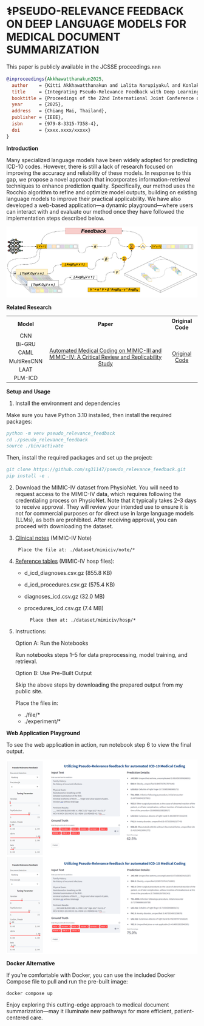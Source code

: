 # ⚕️PSEUDO-RELEVANCE FEEDBACK ON DEEP LANGUAGE MODELS FOR MEDICAL DOCUMENT SUMMARIZATION

This paper is publicly available in the JCSSE proceedings.หหห

```bibtex
@inproceedings{Akkhawatthanakun2025,
  author    = {Kitti Akkhawatthanakun and Lalita Narupiyakul and Konlakorn Wongpatikaseree and Narit Hnoohom and Paisarn Muneesawang},
  title     = {Integrating Pseudo-Relevance Feedback with Deep Learning for Automated ICD-10 Coding},
  booktitle = {Proceedings of the 22nd International Joint Conference on Computer Science and Software Engineering (JCSSE)},
  year      = {2025},
  address   = {Chiang Mai, Thailand},
  publisher = {IEEE},
  isbn      = {979-8-3315-7358-4},
  doi       = {xxxx.xxxx/xxxxx}
}
```

**Introduction**

Many specialized language models have been widely adopted for predicting ICD-10 codes. However, there is still a lack of research focused on improving the accuracy and reliability of these models. In response to this gap, we propose a novel approach that incorporates information-retrieval techniques to enhance prediction quality. Specifically, our method uses the Rocchio algorithm to refine and optimize model outputs, building on existing language models to improve their practical applicability. We have also developed a web-based application—a dynamic playground—where users can interact with and evaluate our method once they have followed the implementation steps described below.


![My Image Description](/files/retrieval/method3.png)


**Related Research**

<table style="margin: auto; border-collapse: collapse;">
  <tr>
    <th style="text-align: center; vertical-align: middle;">Model</th>
    <th style="text-align: center; vertical-align: middle;">Paper</th>
    <th style="text-align: center; vertical-align: middle;">Original Code</th>
  </tr>
  <tr>
    <td style="text-align: center; vertical-align: middle;">CNN</td>
    <td rowspan="6" style="text-align: center; vertical-align: middle;">
      <a href="https://arxiv.org/abs/2304.10909">
        Automated Medical Coding on MIMIC-III and MIMIC-IV: 
        A Critical Review and Replicability Study
      </a>
    </td>
    <td rowspan="6" style="text-align: center; vertical-align: middle;">
      <a href="https://github.com/JoakimEdin/medical-coding-reproducibility">
        Original Code
      </a>
    </td>
  </tr>
  <tr>
    <td style="text-align: center; vertical-align: middle;">Bi-GRU</td>
  </tr>
  <tr>
    <td style="text-align: center; vertical-align: middle;">CAML</td>
  </tr>
  <tr>
    <td style="text-align: center; vertical-align: middle;">MultiResCNN</td>
  </tr>
  <tr>
    <td style="text-align: center; vertical-align: middle;">LAAT</td>
  </tr>
  <tr>
    <td style="text-align: center; vertical-align: middle;">PLM-ICD</td>
  </tr>
</table>


**Setup and Usage**

1. Install the environment and dependencies

Make sure you have Python 3.10 installed, then install the required packages:

```bibtex
python -m venv pseudo_relevance_feedback
cd ./pseudo_relevance_feedback
source ./bin/activate
```

Then, install the required packages and set up the project:

```bibtex
git clone https://github.com/sg31147/pseudo_relevance_feedback.git
pip install -e .
```


2. Download the MIMIC-IV dataset from PhysioNet. You will need to request access to the MIMIC-IV data, which requires following the credentialing process on PhysioNet. Note that it typically takes 2–3 days to receive approval. They will review your intended use to ensure it is not for commercial purposes or for direct use in large language models (LLMs), as both are prohibited. After receiving approval, you can proceed with downloading the dataset.

3. [Clinical notes](https://physionet.org/content/mimic-iv-note/2.2/) (MIMIC-IV Note)

    	Place the file at: ./dataset/mimiciv/note/*

4. [Reference tables](https://physionet.org/content/mimiciv/2.2/) (MIMIC-IV hosp files):

    - d_icd_diagnoses.csv.gz (855.8 KB)
    - d_icd_procedures.csv.gz (575.4 KB)
    - diagnoses_icd.csv.gz (32.0 MB)
    - procedures_icd.csv.gz (7.4 MB)

			Place them at: ./dataset/mimiciv/hosp/*
  
  
5. Instructions:

    Option A: Run the Notebooks
  
      Run notebooks steps 1–5 for data preprocessing, model training, and retrieval.
    
    Option B: Use Pre-Built Output
  
      Skip the above steps by downloading the prepared output from my public site.
  
      Place the files in:
      - ./file/*
      - ./experiment/*

**Web Application Playground**

To see the web application in action, run notebook step 6 to view the final output.

![My Image Description](/files/retrieval/result5.png)

**Docker Alternative**



If you’re comfortable with Docker, you can use the included Docker Compose file to pull and run the pre-built image:

```
docker compose up
```

Enjoy exploring this cutting-edge approach to medical document summarization—may it illuminate new pathways for more efficient, patient-centered care.
